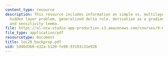 ```yaml
---
content_type: resource
description: This resource includes information on simple vs. multilayer perceptron,
  hidden layer problem, generalized delta rule, derivation as a gradient algoritihm,
  and sensitivity lemma.
file: https://ol-ocw-studio-app-production.s3.amazonaws.com/courses/9-641j-introduction-to-neural-networks-spring-2005/5d46d3b6e32a5120fe9893193c31e926_lec20_backprop.pdf
file_type: application/pdf
resourcetype: Document
title: lec20_backprop.pdf
uid: 5d46d3b6-e32a-5120-fe98-93193c31e926
---
```

